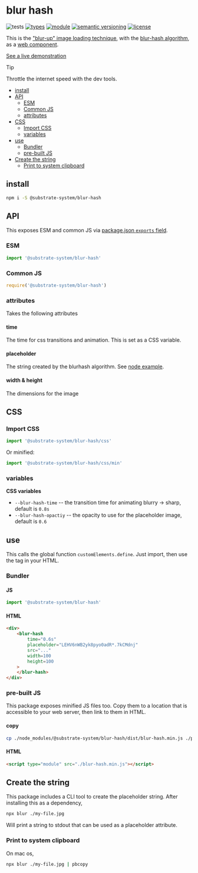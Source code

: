 # blur hash
![tests](https://github.com/substrate-system/icons/actions/workflows/nodejs.yml/badge.svg)
[![types](https://img.shields.io/npm/types/@substrate-system/icons?style=flat-square)](README.md)
[![module](https://img.shields.io/badge/module-ESM%2FCJS-blue?style=flat-square)](README.md)
[![semantic versioning](https://img.shields.io/badge/semver-2.0.0-blue?logo=semver&style=flat-square)](https://semver.org/)
[![license](https://img.shields.io/badge/license-MIT-brightgreen.svg?style=flat-square)](LICENSE)

This is the ["blur-up" image loading technique](https://css-tricks.com/the-blur-up-technique-for-loading-background-images/), with the [blur-hash algorithm](https://blurha.sh/), as a [web component](https://developer.mozilla.org/en-US/docs/Web/API/Web_components).

[See a live demonstration](https://substrate-system.github.io/blur-hash/)

> [!TIP]
> Throttle the internet speed with the dev tools.

<!-- toc -->

- [install](#install)
- [API](#api)
  * [ESM](#esm)
  * [Common JS](#common-js)
  * [attributes](#attributes)
- [CSS](#css)
  * [Import CSS](#import-css)
  * [variables](#variables)
- [use](#use)
  * [Bundler](#bundler)
  * [pre-built JS](#pre-built-js)
- [Create the string](#create-the-string)
  * [Print to system clipboard](#print-to-system-clipboard)

<!-- tocstop -->

## install

```sh
npm i -S @substrate-system/blur-hash
```

## API

This exposes ESM and common JS via [package.json `exports` field](https://nodejs.org/api/packages.html#exports).

### ESM
```js
import '@substrate-system/blur-hash'
```

### Common JS
```js
require('@substrate-system/blur-hash')
```

### attributes
Takes the following attributes

#### time
The time for css transitions and animation. This is set as a CSS variable.

#### placeholder
The string created by the blurhash algorithm. See [node example](#create-the-string).

#### width & height
The dimensions for the image

## CSS

### Import CSS

```js
import '@substrate-system/blur-hash/css'
```

Or minified:
```js
import '@substrate-system/blur-hash/css/min'
```

### variables

__CSS variables__

* `--blur-hash-time` -- the transition time for animating blurry -> sharp,
  default is `0.8s`
* `--blur-hash-opactiy` -- the opacity to use for the placeholder image,
  default is `0.6`

## use
This calls the global function `customElements.define`. Just import, then use
the tag in your HTML.

### Bundler

#### JS
```js
import '@substrate-system/blur-hash'
```

#### HTML
```html
<div>
    <blur-hash
        time="0.6s"
        placeholder="LEHV6nWB2yk8pyo0adR*.7kCMdnj"
        src="..."
        width=100
        height=100
    >
    </blur-hash>
</div>
```

### pre-built JS
This package exposes minified JS files too. Copy them to a location that is
accessible to your web server, then link to them in HTML.

#### copy
```sh
cp ./node_modules/@substrate-system/blur-hash/dist/blur-hash.min.js ./public
```

#### HTML
```html
<script type="module" src="./blur-hash.min.js"></script>
```

## Create the string
This package includes a CLI tool to create the placeholder string. After installing this as a dependency,

```sh
npx blur ./my-file.jpg
```

Will print a string to stdout that can be used as a placeholder attribute.

### Print to system clipboard
On mac os,

```sh
npx blur ./my-file.jpg | pbcopy
```
